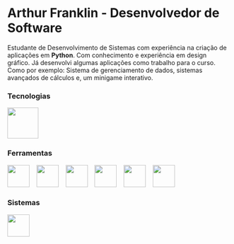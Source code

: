 # Arthur Franklin - Desenvolvedor de Software

Estudante de Desenvolvimento de Sistemas com experiência na criação de aplicações em **Python**. Com conhecimento e experiência em design gráfico. Já desenvolvi algumas aplicações como trabalho para o curso. Como por exemplo: Sistema de gerenciamento de dados, sistemas avançados de cálculos e, um minigame interativo.

### Tecnologias
<img src="https://cdn.jsdelivr.net/gh/devicons/devicon@latest/icons/python/python-original-wordmark.svg" width="70" height="70">

### Ferramentas
<img src="https://cdn.jsdelivr.net/gh/devicons/devicon@latest/icons/vscode/vscode-original.svg" width="50" height="50"/>&nbsp;&nbsp;&nbsp;
<img src="https://cdn.jsdelivr.net/gh/devicons/devicon@latest/icons/pycharm/pycharm-original.svg" width="50" height="50"/>&nbsp;&nbsp;&nbsp;
<img src="https://cdn.jsdelivr.net/gh/devicons/devicon@latest/icons/photoshop/photoshop-original.svg" width="50" height="50"/>&nbsp;&nbsp;&nbsp;
<img src="https://cdn.jsdelivr.net/gh/devicons/devicon@latest/icons/canva/canva-original.svg" width="50" height="50"/>&nbsp;&nbsp;&nbsp;
<img src="https://cdn.jsdelivr.net/gh/devicons/devicon@latest/icons/illustrator/illustrator-plain.svg" width="50" height="50" />&nbsp;&nbsp;&nbsp;
<img src="https://cdn.jsdelivr.net/gh/devicons/devicon@latest/icons/premierepro/premierepro-original.svg"  width="50" height="50" />&nbsp;&nbsp;&nbsp;

### Sistemas
<img src="https://cdn.jsdelivr.net/gh/devicons/devicon@latest/icons/windows11/windows11-original.svg" width="50" height="50"/>&nbsp;&nbsp;&nbsp;
